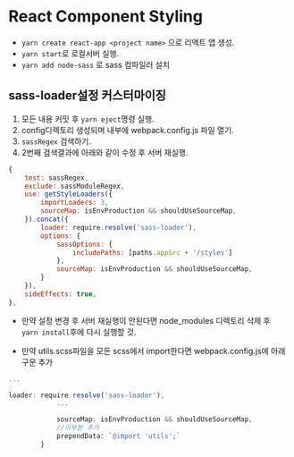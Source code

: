 # React Component Styling
- `yarn create react-app <project name>` 으로 리액트 앱 생성.
- `yarn start`로 로컬서버 실행. 
- `yarn add node-sass` 로 sass 컴파일러 설치

## sass-loader설정 커스터마이징
1. 모든 내용 커밋 후 `yarn eject`명령 실행.
1. config디렉토리 생성되며 내부에 webpack.config.js 파일 열기.
1. `sassRegex` 검색하기.
1. 2번째 검색결과에 아래와 같이 수정 후 서버 재실행.
```javascript 1.5
{
    test: sassRegex,
    exclude: sassModuleRegex,
    use: getStyleLoaders({
        importLoaders: 3,
        sourceMap: isEnvProduction && shouldUseSourceMap,
    }).concat({
        loader: require.resolve('sass-loader'),
        options: {
            sassOptions: {
                includePaths: [paths.appSrc + '/styles']
            },
            sourceMap: isEnvProduction && shouldUseSourceMap,
        }
    }),
    sideEffects: true,
},
```
- 만약 설정 변경 후 서버 재실행이 안된다면 node_modules 디렉토리 삭제 후   
`yarn install`후에 다시 실행할 것.

- 만약 utils.scss파일을 모든 scss에서 import한다면 webpack.config.js에 아래 구문 추가
```javascript 1.5
...

loader: require.resolve('sass-loader'),
            ...

            sourceMap: isEnvProduction && shouldUseSourceMap,
            //이부분 추가
            prependData: `@import 'utils';`
        }
```